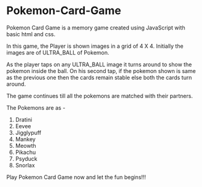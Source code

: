 # Pokemon-Card-Game
Pokemon Card Game is a memory game created using JavaScript with basic html and css.

In this game, the Player is shown images in a grid of 4 X 4. Initially the images are of ULTRA_BALL of Pokemon.

As the player taps on any ULTRA_BALL image it turns around to show the pokemon inside the ball. On his second tap, if the pokemon shown is same as the previous one then the cards remain stable else both the cards turn around.

The game continues till all the pokemons are matched with their partners.

The Pokemons are as - 
  1. Dratini
  2. Eevee
  3. Jigglypuff
  4. Mankey
  5. Meowth
  6. Pikachu
  7. Psyduck
  8. Snorlax
  
Play Pokemon Card Game now and let the fun begins!!!
